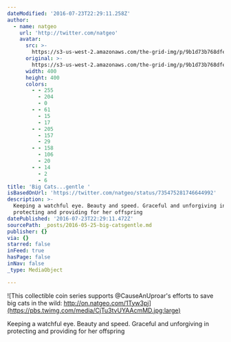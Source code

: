 ```yaml
---
dateModified: '2016-07-23T22:29:11.258Z'
author:
  - name: natgeo
    url: 'http://twitter.com/natgeo'
    avatar:
      src: >-
        https://s3-us-west-2.amazonaws.com/the-grid-img/p/9b1d73b768dfe2d8c5f7ff3b6d3cf74f5429f4f9.jpg
      original: >-
        https://s3-us-west-2.amazonaws.com/the-grid-img/p/9b1d73b768dfe2d8c5f7ff3b6d3cf74f5429f4f9.jpg
      width: 400
      height: 400
      colors:
        - - 255
          - 204
          - 0
        - - 61
          - 15
          - 17
        - - 205
          - 157
          - 29
        - - 158
          - 106
          - 20
        - - 14
          - 2
          - 6
title: 'Big Cats...gentle '
isBasedOnUrl: 'https://twitter.com/natgeo/status/735475281746644992'
description: >-
  Keeping a watchful eye. Beauty and speed. Graceful and unforgiving in
  protecting and providing for her offspring
datePublished: '2016-07-23T22:29:11.472Z'
sourcePath: _posts/2016-05-25-big-catsgentle.md
publisher: {}
via: {}
starred: false
inFeed: true
hasPage: false
inNav: false
_type: MediaObject

---
```

![This collectible coin series supports @CauseAnUproar's efforts to save big cats in the wild: http://on.natgeo.com/1Tyw3pj](https://pbs.twimg.com/media/CjTu3tvUYAAcmMD.jpg:large)

Keeping a watchful eye. Beauty and speed. Graceful and unforgiving in protecting and providing for her offspring